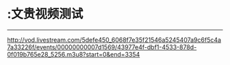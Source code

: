 # :文贵视频测试
---
http://vod.livestream.com/5defe450_6068f7e35f21546a5245407a9c6f5c4a7a33226f/events/00000000007d1569/43977e4f-dbf1-4533-878d-0f019b765e28_5256.m3u8?start=0&end=3354

